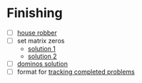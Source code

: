 # Finishing
- [ ] [house robber](https://leetcode.com/explore/featured/card/top-interview-questions-easy/97/dynamic-programming/576/)
- [ ] set matrix zeros
  - [solution 1](https://leetcode.com/explore/interview/card/top-interview-questions-medium/103/array-and-strings/777/discuss/26014/Any-shorter-O(1)-space-solution)
  - [solution 2](https://leetcode.com/articles/set-matrix-zeroes/#)
- [ ] [dominos solution](https://leetcode.com/problems/minimum-domino-rotations-for-equal-row/discuss/252633/JavaPython-3-one-pass-counting-O(A-%2B-B)-w-brief-explanation-and-analysis.)
- [ ] format for [tracking completed problems](https://leetcode.com/discuss/interview-experience/716202/amz-google-facebook-offer-reject-reject-my-journey-from-failure-to-offer-at-faang)
